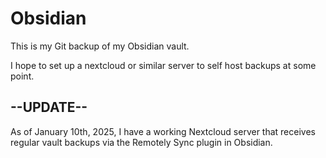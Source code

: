 # Obsidian

This is my Git backup of my Obsidian vault.

I hope to set up a nextcloud or similar server to self host backups at some point.

## --UPDATE--

As of January 10th, 2025, I have a working Nextcloud server that receives regular vault backups via the Remotely Sync plugin in Obsidian.
